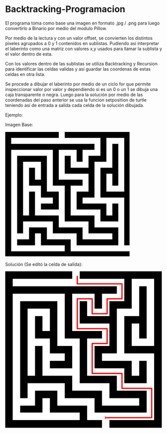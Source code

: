 # Backtracking-Programacion

El programa toma como base una imagen en formato .jpg / .png para luego convertirlo a Binario por medio del modulo Pillow.

Por medio de la lectura y con un valor offset, se convierten los distintos pixeles agrupados a 0 y 1 contenidos en sublistas. Pudiendo así interpretar el laberinto como una matriz con valores x,y usados para llamar la sublista y el valor dentro de esta.

Con los valores dentro de las sublistas se utiliza Backtracking y Recursion para identificar las celdas validas y así guardar las coordenas de estas celdas en otra lista.

Se procede a dibujar el laberinto por medio de un ciclo for que permite inspeccionar valor por valor y dependiendo si es un 0 o un 1 se dibuja una caja transparente o negra. Luego para la solución por medio de las coordenadas del paso anterior se usa la funcion setposition de turtle teniendo así de entrada a salida cada celda de la solución dibujada.


Ejemplo:

Imagen Base:

![Laberinto sin Solución](https://raw.githubusercontent.com/jorti01/Backtracking-Programacion/master/EntregaFinal/maze.jpg)

Solución (Se editó la celda de salida):

![Laberinto solucionado](https://raw.githubusercontent.com/jorti01/Backtracking-Programacion/master/EntregaFinal/Solucionado.png)

